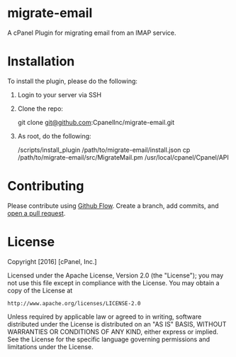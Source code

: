 # migrate-email

A cPanel Plugin for migrating email from an IMAP service.

# Installation

To install the plugin, please do the following:

1. Login to your server via SSH
2. Clone the repo:

    git clone git@github.com:CpanelInc/migrate-email.git

3. As root, do the following:

    /scripts/install_plugin /path/to/migrate-email/install.json
    cp /path/to/migrate-email/src/MigrateMail.pm /usr/local/cpanel/Cpanel/API

# Contributing

Please contribute using [Github Flow](https://guides.github.com/introduction/flow/). Create a branch, add commits, and [open a pull request](https://github.com/fraction/readme-boilerplate/compare/).

# License

Copyright [2016] [cPanel, Inc.]

Licensed under the Apache License, Version 2.0 (the "License");
you may not use this file except in compliance with the License.
You may obtain a copy of the License at

    http://www.apache.org/licenses/LICENSE-2.0

Unless required by applicable law or agreed to in writing, software
distributed under the License is distributed on an "AS IS" BASIS,
WITHOUT WARRANTIES OR CONDITIONS OF ANY KIND, either express or implied.
See the License for the specific language governing permissions and
limitations under the License.
